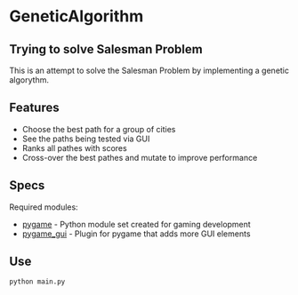 # GeneticAlgorithm
## Trying to solve Salesman Problem

This is an attempt to solve the Salesman Problem by implementing a genetic algorythm.


## Features

- Choose the best path for a group of cities
- See the paths being tested via GUI
- Ranks all pathes with scores
- Cross-over the best pathes and mutate to improve performance


## Specs

Required modules:
- [pygame] - Python module set created for gaming development
- [pygame_gui] - Plugin for pygame that adds more GUI elements


## Use

```sh
python main.py
```


[//]: # (These are reference links used in the body of this note and get stripped out when the markdown processor does its job. There is no need to format nicely because it shouldn't be seen. Thanks SO - http://stackoverflow.com/questions/4823468/store-comments-in-markdown-syntax)

   [pygame]: https://www.pygame.org/
   [pygame_gui]: https://pygame-gui.readthedocs.io/en/latest/

